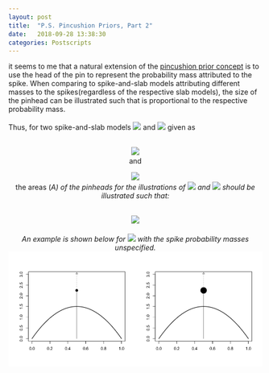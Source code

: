```yaml
---
layout: post
title:  "P.S. Pincushion Priors, Part 2"
date:   2018-09-28 13:38:30
categories: Postscripts
---
```


it seems to me that a natural extension of the [pincushion prior concept](http://www.psphelan.com/postscripts/2018/09/26/pincushion-priors.html)
is to use the head of the pin to represent the probability mass attributed to the spike. When comparing to spike-and-slab 
models attributing different masses to the spikes(regardless of the respective slab models), the size of the pinhead can 
be illustrated such that is proportional to the respective probability mass.
<br><br>
Thus, for two spike-and-slab models <img src="http://mathurl.com/y7oqxxrn.png"> and <img src="http://mathurl.com/ybn6b6c6.png">
given as
<br><br>
<p align="center"><img src="http://mathurl.com/ya77jo26.png">
<br>
and
<br>
<p align="center"><img src="http://mathurl.com/yav55rl8.png">
<br>
the areas (<i>A<i>) of the pinheads for the illustrations of <img src="http://mathurl.com/y7oqxxrn.png"> and 
<img src="http://mathurl.com/ybn6b6c6.png"> should be illustrated such that:
<br><br> 
<p align="center"><img src="http://mathurl.com/ybnhv55f.png">
<br><br>
An example is shown below for <img src="http://mathurl.com/y84vqcus.png"> with the spike probability masses unspecified.
<br>
<img src="/images/Double pincushion 1000_450.png" align="center">
